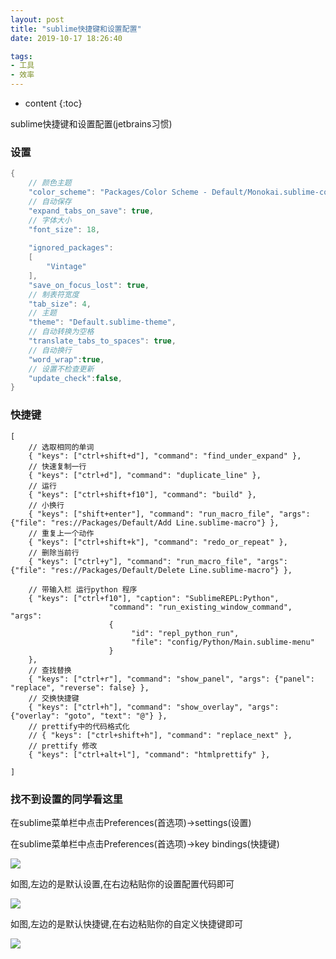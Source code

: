 ```yaml
---
layout: post
title: "sublime快捷键和设置配置"
date: 2019-10-17 18:26:40

tags:
- 工具
- 效率
---
```

* content
{:toc}

sublime快捷键和设置配置(jetbrains习惯)














### 设置

```java
{
    // 颜色主题
    "color_scheme": "Packages/Color Scheme - Default/Monokai.sublime-color-scheme",
    // 自动保存
    "expand_tabs_on_save": true,
    // 字体大小
    "font_size": 18,
    
    "ignored_packages":
    [
        "Vintage"
    ],
    "save_on_focus_lost": true,
    // 制表符宽度
    "tab_size": 4,
    // 主题
    "theme": "Default.sublime-theme",
    // 自动转换为空格
    "translate_tabs_to_spaces": true,
    // 自动换行
    "word_wrap":true,
    // 设置不检查更新
    "update_check":false,
}

```


### 快捷键

```
[
    // 选取相同的单词
    { "keys": ["ctrl+shift+d"], "command": "find_under_expand" },
    // 快速复制一行
    { "keys": ["ctrl+d"], "command": "duplicate_line" },
    // 运行
    { "keys": ["ctrl+shift+f10"], "command": "build" },
    // 小换行
    { "keys": ["shift+enter"], "command": "run_macro_file", "args": {"file": "res://Packages/Default/Add Line.sublime-macro"} },
    // 重复上一个动作
    { "keys": ["ctrl+shift+k"], "command": "redo_or_repeat" },
    // 删除当前行
    { "keys": ["ctrl+y"], "command": "run_macro_file", "args": {"file": "res://Packages/Default/Delete Line.sublime-macro"} },

    // 带输入栏 运行python 程序
    { "keys": ["ctrl+f10"], "caption": "SublimeREPL:Python", 
                      "command": "run_existing_window_command", "args":
                      {
                           "id": "repl_python_run",
                           "file": "config/Python/Main.sublime-menu"
                      } 
    },
    // 查找替换
    { "keys": ["ctrl+r"], "command": "show_panel", "args": {"panel": "replace", "reverse": false} },
    // 交换快捷键
    { "keys": ["ctrl+h"], "command": "show_overlay", "args": {"overlay": "goto", "text": "@"} },
    // prettify中的代码格式化
    // { "keys": ["ctrl+shift+h"], "command": "replace_next" },
    // prettify 修改
    { "keys": ["ctrl+alt+l"], "command": "htmlprettify" },
    
]
```

### 找不到设置的同学看这里

在sublime菜单栏中点击Preferences(首选项)->settings(设置)

在sublime菜单栏中点击Preferences(首选项)->key bindings(快捷键)

<img src="https://victorfengming.github.io/img/posts/ide/sublime_settings.png">

如图,左边的是默认设置,在右边粘贴你的设置配置代码即可

<img src="https://victorfengming.github.io/img/posts/ide/sublime_settings2.png">

如图,左边的是默认快捷键,在右边粘贴你的自定义快捷键即可

<img src="https://victorfengming.github.io/img/posts/ide/sublime_settings3.png">








